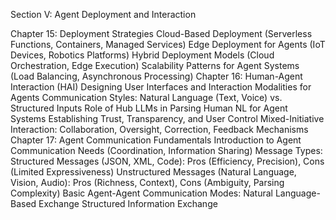 Section V: Agent Deployment and Interaction

Chapter 15: Deployment Strategies
Cloud-Based Deployment (Serverless Functions, Containers, Managed Services)
Edge Deployment for Agents (IoT Devices, Robotics Platforms)
Hybrid Deployment Models (Cloud Orchestration, Edge Execution)
Scalability Patterns for Agent Systems (Load Balancing, Asynchronous Processing)
Chapter 16: Human-Agent Interaction (HAI)
Designing User Interfaces and Interaction Modalities for Agents
Communication Styles: Natural Language (Text, Voice) vs. Structured Inputs
Role of Hub LLMs in Parsing Human NL for Agent Systems
Establishing Trust, Transparency, and User Control
Mixed-Initiative Interaction: Collaboration, Oversight, Correction, Feedback Mechanisms
Chapter 17: Agent Communication Fundamentals
Introduction to Agent Communication Needs (Coordination, Information Sharing)
Message Types:
Structured Messages (JSON, XML, Code): Pros (Efficiency, Precision), Cons (Limited Expressiveness)
Unstructured Messages (Natural Language, Vision, Audio): Pros (Richness, Context), Cons (Ambiguity, Parsing Complexity)
Basic Agent-Agent Communication Modes:
Natural Language-Based Exchange
Structured Information Exchange
